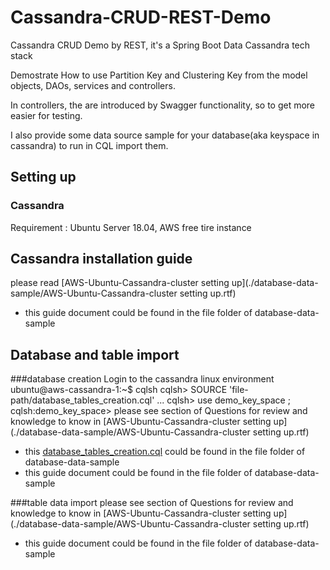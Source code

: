 # Cassandra-CRUD-REST-Demo
Cassandra CRUD Demo by REST, it's a Spring Boot Data Cassandra tech stack

Demostrate How to use Partition Key and Clustering Key from the model objects, DAOs, services and controllers.

In controllers, the are introduced by Swagger functionality, so to get more easier for testing.

I also provide some data source sample for your database(aka keyspace in cassandra) to run in CQL import them.

## Setting up
### Cassandra
Requirement : Ubuntu Server 18.04, AWS free tire instance

## Cassandra installation guide
please read [AWS-Ubuntu-Cassandra-cluster setting up](./database-data-sample/AWS-Ubuntu-Cassandra-cluster setting up.rtf)
* this guide document could be found in the file folder of database-data-sample

## Database and table import
###database creation
Login to the cassandra linux environment
ubuntu@aws-cassandra-1:~$ cqlsh
cqlsh\> SOURCE 'file-path/database_tables_creation.cql'
...
cqlsh\> use demo_key_space ;   
cqlsh:demo_key_space>
please see section of Questions for review and knowledge to know in [AWS-Ubuntu-Cassandra-cluster setting up](./database-data-sample/AWS-Ubuntu-Cassandra-cluster setting up.rtf)
* this [database_tables_creation.cql](.//database-data-sample/database_tables_creation.cql) could be found in the file folder of database-data-sample
* this guide document could be found in the file folder of database-data-sample

###table data import
please see section of Questions for review and knowledge to know in [AWS-Ubuntu-Cassandra-cluster setting up](./database-data-sample/AWS-Ubuntu-Cassandra-cluster setting up.rtf)
* this guide document could be found in the file folder of database-data-sample
